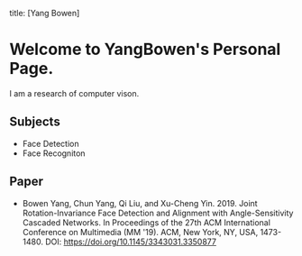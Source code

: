 title: [Yang Bowen]

# Welcome to YangBowen's Personal Page.

I am a research of computer vison.

## Subjects
+ Face Detection
+ Face Recogniton

## Paper
+ Bowen Yang, Chun Yang, Qi Liu, and Xu-Cheng Yin. 2019. Joint Rotation-Invariance Face Detection and Alignment with Angle-Sensitivity 
Cascaded Networks. In Proceedings of the 27th ACM International Conference on Multimedia (MM '19). ACM, New York, NY, USA, 1473-1480. 
DOI: https://doi.org/10.1145/3343031.3350877

